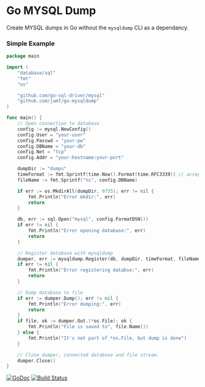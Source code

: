 # Go MYSQL Dump
Create MYSQL dumps in Go without the `mysqldump` CLI as a dependancy.

### Simple Example
```go
package main

import (
	"database/sql"
	"fmt"
	"os"

	"github.com/go-sql-driver/mysql"
	"github.com/jamf/go-mysqldump"
)

func main() {
	// Open connection to database
	config := mysql.NewConfig()
	config.User = "your-user"
	config.Passwd = "your-pw"
	config.DBName = "your-db"
	config.Net = "tcp"
	config.Addr = "your-hostname:your-port"

	dumpDir := "dumps"
	timeFormat := fmt.Sprintf(time.Now().Format(time.RFC3339)) // accepts time layout string and add .sql at the end of file
	fileName := fmt.Sprintf("%s", config.DBName)

	if err := os.MkdirAll(dumpDir, 0755); err != nil {
		fmt.Println("Error mkdir:", err)
		return
	}

	db, err := sql.Open("mysql", config.FormatDSN())
	if err != nil {
		fmt.Println("Error opening database:", err)
		return
	}

	// Register database with mysqldump
	dumper, err := mysqldump.Register(db, dumpDir, timeFormat, fileName)
	if err != nil {
		fmt.Println("Error registering databse:", err)
		return
	}

	// Dump database to file
	if err := dumper.Dump(); err != nil {
		fmt.Println("Error dumping:", err)
		return
	}
	if file, ok := dumper.Out.(*os.File); ok {
		fmt.Println("File is saved to", file.Name())
	} else {
		fmt.Println("It's not part of *os.File, but dump is done")
	}

	// Close dumper, connected database and file stream.
	dumper.Close()
}
```

[![GoDoc](https://godoc.org/github.com/jamf/go-mysqldump?status.svg)](https://godoc.org/github.com/jamf/go-mysqldump)
[![Build Status](https://travis-ci.org/jamf/go-mysqldump.svg?branch=master)](https://travis-ci.org/jamf/go-mysqldump)
